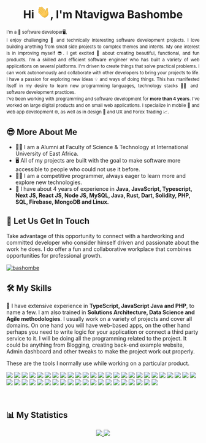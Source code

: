 <div align="center">
<h1 align="center">Hi <img width="35" src="https://github.com/1999AZZAR/1999AZZAR/blob/main/resources/img/waving.gif">, I'm Ntavigwa Bashombe</h1>
  <p align="justify">
  <small>
  I'm a 💯 software developer🖥️, <br/> 
  I enjoy challenging 👷 and technically interesting software development projects.
  I love building anything from small side projects to complex themes and intents. My one interest is in improving myself 😎. I get excited 🤩 about creating beautiful, functional, and fun products.
  I'm a skilled and efficient software engineer who has built a variety of web applications on several platforms. I'm driven to create things that solve practical problems. I can work autonomously and collaborate with other developers to bring your projects to life.
  I have a passion for exploring new ideas 💡 and ways of doing things. This has manifested itself in my desire to learn new programming languages, technology stacks 👨‍💻 and software development practices. <br/>
  I've been working with programming and software development for <b>more than 4 years</b>. I've worked on large digital products and on small web applications. I specialize in mobile 📱 and web app development 🌐, as well as in design 🎨 and UX and Forex Trading 📈.
  </small>
</p>
</div>

## 😎  More About Me
- 👨‍🎓 I am a Alumni at Faculty of Science & Technology at International University of East Africa.
- 🖥️ All of my projects are built with the goal to make software more accessible to people who could not use it before.
- 🧑‍💻 I am a competitive programmer, always eager to learn more and explore new technologies.
- 👴 I have about 4 years of experience in <b>Java, JavaScript, Typescript, Next JS, React JS, Node JS, MySQL, Java, Rust, Dart, Solidity, PHP, SQL, Firebase, MongoDB and Linux.</b>

<div>
    <h2 align="left">🤙 Let Us Get In Touch</h2>
    <p>
    Take advantage of this opportunity to connect with a hardworking and committed developer who consider himself driven and passionate about the work he does. I do offer a fun and collaborative workplace that combines opportunities for professional growth.
    </p>
    <p align="left">
      <a href="mailto:ntavigwabashombe@gmail.com" target="_blank" rel="noopener noreferrer">
        <img align="center" src="https://img.shields.io/badge/gmail-EA4335.svg?style=for-the-badge&logo=gmail&logoColor=white" alt="bashombe" height="30"/>
      </a>
    </p>
</div>


## 🛠️ My Skills

🚀 I have extensive experience in <b>TypeScript, JavaScript Java and PHP</b>, to name a few. I am also trained in <b>Solutions Architecture, Data Science and Agile methodologies</b>. 
I usually work on a variety of projects and cover all domains. On one hand you will have web-based apps, on the other hand perhaps you need to write logic for your application or connect a third party service to it.
I will be doing all the programming related to the project. It could be anything from Blogging, creating back-end example website, Admin dashboard and other tweaks to make the project work out properly.

These are the tools I normally use while working on a particular product.

<img width="30px" src="https://ik.imagekit.io/ntavigwa/icons/typescript_q7l5a4DnA.svg?ik-sdk-version=javascript-1.4.3&updatedAt=1664726044372" />    <img width="30px" src="https://ik.imagekit.io/ntavigwa/icons/javascript_8zDHZvpCY.svg?ik-sdk-version=javascript-1.4.3&updatedAt=1664726038570" /> <img width="30px" src="https://ik.imagekit.io/ntavigwa/icons/java__WIt7Ze3v.svg?ik-sdk-version=javascript-1.4.3&updatedAt=1664726038463" /> <img width="30px" src="https://ik.imagekit.io/ntavigwa/icons/nodejs_Tcmund0tR2.svg?ik-sdk-version=javascript-1.4.3&updatedAt=1664726041004" />  <img width="30px" src="https://ik.imagekit.io/ntavigwa/icons/laravel_sMbek__u2.svg?ik-sdk-version=javascript-1.4.3&updatedAt=1664726039001" />  <img width="30px" src="https://ik.imagekit.io/ntavigwa/icons/flutter_OfTWwPOUo.svg?ik-sdk-version=javascript-1.4.3&updatedAt=1664726036806" />  <img width="30px" src="https://ik.imagekit.io/ntavigwa/icons/whatsapp_qKE_ljb_O.svg?ik-sdk-version=javascript-1.4.3&updatedAt=1664726044694" />  <img width="30px" src="https://ik.imagekit.io/ntavigwa/icons/youtube_YDWwji82s.svg?ik-sdk-version=javascript-1.4.3&updatedAt=1664726044661" />  <img width="30px" src="https://ik.imagekit.io/ntavigwa/icons/vscode_XnAYt-R1L.svg?ik-sdk-version=javascript-1.4.3&updatedAt=1664726044583" />  <img width="30px" src="https://ik.imagekit.io/ntavigwa/icons/vercel_yOcQ0ah0K0.svg?ik-sdk-version=javascript-1.4.3&updatedAt=1664726044573" />  <img width="30px" src="https://ik.imagekit.io/ntavigwa/icons/twitter_rA-qG_QIF.svg?ik-sdk-version=javascript-1.4.3&updatedAt=1664726046532" />  <img width="30px" src="https://ik.imagekit.io/ntavigwa/icons/typeorm_QACb8cfR_.svg?ik-sdk-version=javascript-1.4.3&updatedAt=1664726043079" />  <img width="30px" src="https://ik.imagekit.io/ntavigwa/icons/twilio_9L9r7zMuH.svg?ik-sdk-version=javascript-1.4.3&updatedAt=1664726043010" />  <img width="30px" src="https://ik.imagekit.io/ntavigwa/icons/tiktok_X8Mu3u4fG.svg?ik-sdk-version=javascript-1.4.3&updatedAt=1664726043006" />  <img width="30px" src="https://ik.imagekit.io/ntavigwa/icons/telegram_buqAfrlix.svg?ik-sdk-version=javascript-1.4.3&updatedAt=1664726042986" />  <img width="30px" src="https://ik.imagekit.io/ntavigwa/icons/tailwindcss_wACTx_sJgt.svg?ik-sdk-version=javascript-1.4.3&updatedAt=1664726042703" />  <img width="40px" src="https://ik.imagekit.io/ntavigwa/icons/sqlite_xGPtelDzh.svg?ik-sdk-version=javascript-1.4.3&updatedAt=1664726042694" />  <img width="30px" src="https://ik.imagekit.io/ntavigwa/icons/swagger_VmuZmtLvM.svg?ik-sdk-version=javascript-1.4.3&updatedAt=1664726042647" />  <img width="30px" src="https://ik.imagekit.io/ntavigwa/icons/sequelize_Ncnt9b3Nw.svg?ik-sdk-version=javascript-1.4.3&updatedAt=1664726042562" />  <img width="30px" src="https://ik.imagekit.io/ntavigwa/icons/react_mD2adIumst.svg?ik-sdk-version=javascript-1.4.3&updatedAt=1664726042398" />  <img width="30px" src="https://ik.imagekit.io/ntavigwa/icons/postman_BnKL_Zv28.svg?ik-sdk-version=javascript-1.4.3&updatedAt=1664726041127" />  <img width="30px" src="https://ik.imagekit.io/ntavigwa/icons/postgresql_4uQP-XmXN.svg?ik-sdk-version=javascript-1.4.3&updatedAt=1664726041092" />  <img width="30px" src="https://ik.imagekit.io/ntavigwa/icons/pm2_qr4uGJRod.svg?ik-sdk-version=javascript-1.4.3&updatedAt=1664726041054" />  <img width="40px" src="https://ik.imagekit.io/ntavigwa/icons/npm_xrWwIJiOW.svg?ik-sdk-version=javascript-1.4.3&updatedAt=1664726041054" />  <img width="30px" src="https://ik.imagekit.io/ntavigwa/icons/nodejs_Tcmund0tR2.svg?ik-sdk-version=javascript-1.4.3&updatedAt=1664726041004" />  <img width="30px" src="https://ik.imagekit.io/ntavigwa/icons/nextjs_VEQUm0fXgb.svg?ik-sdk-version=javascript-1.4.3&updatedAt=1664726040674" />  <img width="30px" src="https://ik.imagekit.io/ntavigwa/icons/mysql_7aw_gxj89h.svg?ik-sdk-version=javascript-1.4.3&updatedAt=1664726040578" />  <img width="30px" src="https://ik.imagekit.io/ntavigwa/icons/netlify_MK884mQjC-.svg?ik-sdk-version=javascript-1.4.3&updatedAt=1664726040568" />  <img width="40px" src="https://ik.imagekit.io/ntavigwa/icons/mongodb_MiVlNu9V2k.svg?ik-sdk-version=javascript-1.4.3&updatedAt=1664726040529" />  <img width="30px" src="https://ik.imagekit.io/ntavigwa/icons/linkedin_UQLSbTWD7.svg?ik-sdk-version=javascript-1.4.3&updatedAt=1664726040292" />  <img width="70px" src="https://ik.imagekit.io/ntavigwa/icons/jquery_8f2_rcKH_k.svg?ik-sdk-version=javascript-1.4.3&updatedAt=1664726039380" />  <img width="30px" src="https://ik.imagekit.io/ntavigwa/icons/jwt__PqsHwrti.svg?ik-sdk-version=javascript-1.4.3&updatedAt=1664726039310" />  <img width="30px" src="https://ik.imagekit.io/ntavigwa/icons/jetbrains_KZh22vExr.svg?ik-sdk-version=javascript-1.4.3&updatedAt=1664726039272" />  <img width="30px" src="https://ik.imagekit.io/ntavigwa/icons/gitlab_tIAVa3cl3v.svg?ik-sdk-version=javascript-1.4.3&updatedAt=1664726038614" />  <img width="30px" src="https://ik.imagekit.io/ntavigwa/icons/jest_561T0h60j.svg?ik-sdk-version=javascript-1.4.3&updatedAt=1664726038551" />  <img width="30px" src="https://ik.imagekit.io/ntavigwa/icons/git_oh9wcf4VZ.svg?ik-sdk-version=javascript-1.4.3&updatedAt=1664726038525" />  <img width="30px" src="https://ik.imagekit.io/ntavigwa/icons/java__WIt7Ze3v.svg?ik-sdk-version=javascript-1.4.3&updatedAt=1664726038463" />  <img width="40px" src="https://ik.imagekit.io/ntavigwa/icons/babel_HDDMdGV--.svg?ik-sdk-version=javascript-1.4.3&updatedAt=1664726037207" />  <img width="30px" src="https://ik.imagekit.io/ntavigwa/icons/figma_XaLkE_ZjJ.svg?ik-sdk-version=javascript-1.4.3&updatedAt=1664726036834" />  <img width="30px" src="https://ik.imagekit.io/ntavigwa/icons/expressjs_LSDLrMxUW.svg?ik-sdk-version=javascript-1.4.3&updatedAt=1664726036852" />  <img width="30px" src="https://ik.imagekit.io/ntavigwa/icons/github_P444n1ukx.svg?ik-sdk-version=javascript-1.4.3&updatedAt=1664726036796" />  <img width="30px" src="https://ik.imagekit.io/ntavigwa/icons/docker_nVBQbpgkh.svg?ik-sdk-version=javascript-1.4.3&updatedAt=1664726036787" />  <img width="30px" src="https://ik.imagekit.io/ntavigwa/icons/bootstrap_M8Wo5YfDA.svg?ik-sdk-version=javascript-1.4.3&updatedAt=1664726036570" />  <img width="30px" src="https://ik.imagekit.io/ntavigwa/icons/firebase_FSCaGjDe5.svg?ik-sdk-version=javascript-1.4.3&updatedAt=1664726036508" />  <img width="80px" src="https://ik.imagekit.io/ntavigwa/icons/godaddy_2NHeHhm5sC.svg?ik-sdk-version=javascript-1.4.3&updatedAt=1664726039304"/>

<br/>
  <div>
    <h2 align="left"> 📊 My Statistics </h2>
        <p align="center">
          <a href="https://github.com/JohnBashombe/">
          <img width="49.5%" src="https://github-readme-stats.vercel.app/api?username=JohnBashombe&show_icons=true&theme=white&hide_border=true" />
          <img width="49.5%" src="https://github-readme-streak-stats.herokuapp.com/?user=JohnBashombe&theme=white&hide_border=true" />
          </a>
       </p>
     <br>
  </div>    
  
